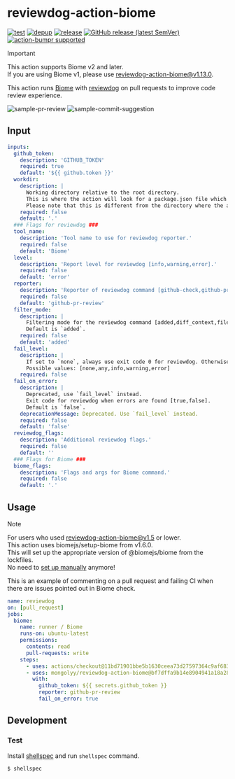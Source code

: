 # reviewdog-action-biome

[![test](https://github.com/mongolyy/reviewdog-action-biome/actions/workflows/test-action.yml/badge.svg)](https://github.com/mongolyy/reviewdog-action-biome/actions/workflows/test-action.yml)
[![depup](https://github.com/mongolyy/reviewdog-action-biome/actions/workflows/depup.yml/badge.svg)](https://github.com/mongolyy/reviewdog-action-biome/actions/workflows/depup.yml)
[![release](https://github.com/mongolyy/reviewdog-action-biome/actions/workflows/release.yml/badge.svg)](https://github.com/mongolyy/reviewdog-action-biome/actions/workflows/release.yml)
[![GitHub release (latest SemVer)](https://img.shields.io/github/v/release/mongolyy/reviewdog-action-biome?logo=github&sort=semver)](https://github.com/mongolyy/reviewdog-action-biome/releases)
[![action-bumpr supported](https://img.shields.io/badge/bumpr-supported-ff69b4?logo=github&link=https://github.com/haya14busa/action-bumpr)](https://github.com/haya14busa/action-bumpr)

> [!IMPORTANT]  
> This action supports Biome v2 and later.  
> If you are using Biome v1, please use [reviewdog-action-biome@v1.13.0](https://github.com/mongolyy/reviewdog-action-biome/releases/tag/v1.13.0).

This action runs [Biome](https://biomejs.dev/) with [reviewdog](https://github.com/reviewdog/reviewdog) on pull requests to improve code review experience.

![sample-pr-review](assets/readme/sample-pr-review.png)
![sample-commit-suggestion](assets/readme/sample-commit-suggestion.png)

## Input

```yaml
inputs:
  github_token:
    description: 'GITHUB_TOKEN'
    required: true
    default: '${{ github.token }}'
  workdir:
    description: |
      Working directory relative to the root directory.
      This is where the action will look for a package.json file which declares Biome as a dependency.
      Please note that this is different from the directory where the action will run Biome, which is specified in the biome_flags input.
    required: false
    default: '.'
  ### Flags for reviewdog ###
  tool_name:
    description: 'Tool name to use for reviewdog reporter.'
    required: false
    default: 'Biome'
  level:
    description: 'Report level for reviewdog [info,warning,error].'
    required: false
    default: 'error'
  reporter:
    description: 'Reporter of reviewdog command [github-check,github-pr-review,github-pr-check].'
    required: false
    default: 'github-pr-review'
  filter_mode:
    description: |
      Filtering mode for the reviewdog command [added,diff_context,file,nofilter].
      Default is `added`.
    required: false
    default: 'added'
  fail_level:
    description: |
      If set to `none`, always use exit code 0 for reviewdog. Otherwise, exit code for reviewdog if it finds at least 1 issue with severity greater than or equal to the given level.
      Possible values: [none,any,info,warning,error]
    required: false
  fail_on_error:
    description: |
      Deprecated, use `fail_level` instead.
      Exit code for reviewdog when errors are found [true,false].
      Default is `false`.
    deprecationMessage: Deprecated. Use `fail_level` instead.
    required: false
    default: 'false'
  reviewdog_flags:
    description: 'Additional reviewdog flags.'
    required: false
    default: ''
  ### Flags for Biome ###
  biome_flags:
    description: 'Flags and args for Biome command.'
    required: false
    default: '.'
```

## Usage

> [!NOTE]  
> For users who used reviewdog-action-biome@v1.5 or lower.  
> This action uses biomejs/setup-biome from v1.6.0.  
> This will set up the appropriate version of @biomejs/biome from the lockfiles.  
> No need to [set up manually](https://github.com/mongolyy/reviewdog-action-biome/blob/v1.5.1/README.md#usage) anymore!

This is an example of commenting on a pull request and failing CI when there are issues pointed out in Biome check.

```yaml
name: reviewdog
on: [pull_request]
jobs:
  biome:
    name: runner / Biome
    runs-on: ubuntu-latest
    permissions:
      contents: read
      pull-requests: write
    steps:
      - uses: actions/checkout@11bd71901bbe5b1630ceea73d27597364c9af683 # v4.2.2
      - uses: mongolyy/reviewdog-action-biome@bf7dffa9b14e8904941a18a28782b74fc40104f0 # v1.11.1
        with:
          github_token: ${{ secrets.github_token }}
          reporter: github-pr-review
          fail_on_error: true
```

## Development

### Test

Install [shellspec](https://github.com/shellspec/shellspec) and run `shellspec` command.

```shell
$ shellspec
```
